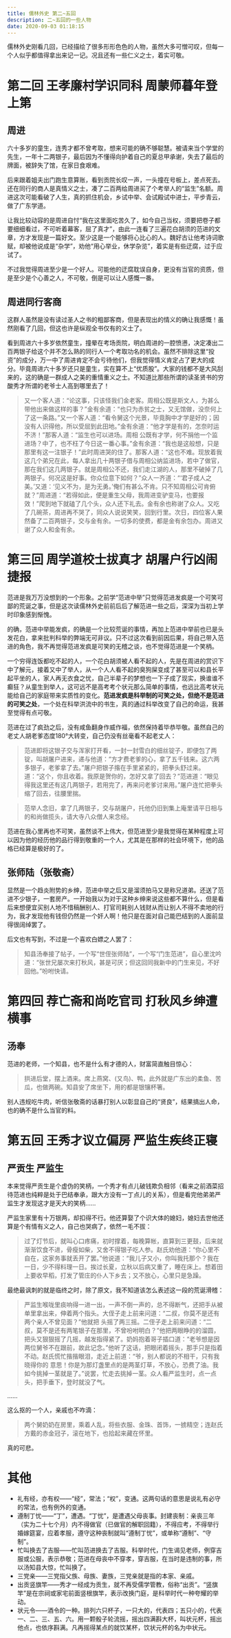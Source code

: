```yaml
---
title: 儒林外史 第二~五回
description: 二~五回的一些人物
date: 2020-09-03 01:18:15
---
```


儒林外史刚看几回，已经描绘了很多形形色色的人物，虽然大多可憎可叹，但每一个人似乎都值得拿出来记一记。况且还有一些仁义之士，着实可敬。

# 第二回 王孝廉村学识同科 周蒙师暮年登上第

## 周进
六十多岁的童生，连秀才都不曾考取，想来可能的确不够聪慧。被请来当个学堂的先生，一年十二两银子，最后因为不懂得向护着自己的夏总甲承谢，失去了最后的牌面，被辞失了馆，在家日食艰难。

后来跟着姐夫出门跑生意算账，看到贡院长叹一声，一头撞在号板上，差点死去。还在同行的商人是真情义之士，凑了二百两给周进买了个考举人的“监生”名额。周进这次可能看破了人生，真的抓住机会，乡试中举、会试殿试中进士，平步青云，做了广东学道。

让我比较动容的是周进自忖“我在这里面吃苦久了，如今自己当权，须要把卷子都要细细看过，不可听着幕客，屈了真才”，由此一连看了三遍花白胡须的范进的文章，方才发现是一篇好文。至少这是一个能够将心比心的人。魏好古让他考诗词歌赋，却被他说成是“杂学”，劝他“用心举业，休学杂览”，着实是有些迂腐，过于应试了。

不过我觉得周进至少是一个好人。可能他的迂腐耽误自身，更没有当官的资质，但是至少是个心善之人，不可敬，倒是可以让人感慨一番。

## 周进同行客商
这群人虽然是没有读过圣人之书的粗鄙客商，但是表现出的情义的确让我感慨！虽然刚看了几回，但这也许是纵观全书仅有的义士了。

看到周进六十多岁依然童生，撞晕在考场贡院，明白周进的一腔愤懑，决定凑出二百两银子给这个并不怎么熟的同行人一个考取功名的机会。虽然不排除这里“投资”的成分，万一中了周进肯定不会亏待他们，但我觉得情义肯定占了更大的成分。毕竟周进六十多岁还只是童生，实在算不上“优质股”。大家的钱都不是大风刮来的，这的确是一群成人之美的重情重义之士。不知道比那些所谓的读圣贤书的穷酸秀才所谓的老爷士人高到哪里去了！

> 又一个客人道：“论这事，只该怪我们金老客。周相公既是斯文人，为甚么带他出来做这样的事？”金有余道：“也只为赤贫之士，又无馆做，没奈何上了这一条路。”又一个客人道：“看令舅这个光景，毕竟胸中才学是好的；因没有人识得他，所以受屈到此田地。”金有余道：“他才学是有的，怎奈时运不济！”那客人道：“监生也可以进场。周相 
公既有才学，何不捐他一个监进场？中了，也不枉了今日这一番心事。”金有余道：“我也是这般想，只是那里有这一注银子！”此时周进哭的住了。那客人道：“这也不难。现放着我这几个弟兄在此，每人拿出几十两银子借与周相公纳监进场，若中了做官，那在我们这几两银子。就是周相公不还，我们走江湖的人，那里不破掉了几两银子。何况这是好事。你众位意下如何？”众人一齐道：“‘君子成人之美。’又道：‘见义不为，是为无勇。’俺们有甚么不肯。只不知周相公可肯俯就？”周进道：“若得如此，便是重生父母，我周进变驴变马，也要报效！”爬到地下就磕了几个头，众人还下礼去。金有余也称谢了众人。又吃了几碗茶，周进再不哭了，同众人说说笑笑，回到行里。次日，四位客人果然备了二百两银子，交与金有余。一切多的使费，都是金有余包办。周进又谢了众人和金有余。

# 第三回 周学道校士拔真才 胡屠户行凶闹捷报 
范进是我万万没想到的一个形象。之前学“范进中举”只觉得范进发疯是一个可笑可鄙的荒诞之事，但是这次读儒林外史前前后后了解范进一些之后，深深为当初上学时印象感到惭愧。

的确，范进中举能发疯，的确是一个比较荒诞的事情，再加上范进中举前也已是头发花白，拿来批判科举的弊端无可非议。只不过这次看到前因后果，将自己带入范进的角色，我不再觉得范进发疯是可笑的无稽之谈，也不觉得范进是一个笑柄。

一个穷得连饭都吃不起的人，一个花白胡须被人看不起的人，先是在周进的赏识下中了解元，接着又中了举人，从一个人人看不起的臭狗屎变成了甚至可以和县长平起平坐的人，家人再无衣食之忧，自己半辈子的梦想也一下子成了现实，换谁谁不癫狂？从童生到举人，这可远不是高考考个状元那么简单的事情，也远比高考状元能给自己的家庭带来实质性的变化。**范进发疯是科举制的可笑之处，但绝不是范进的可笑之处**，一个处在科举洪流中的书生，真的通过科举改变了自己的命运，我甚至觉得有点可敬。

范进在过了疯劲之后，没有咸鱼翻身作威作福，依然保持着毕恭毕敬。虽然自己的老丈人胡老爹态度180°大转变，自己仍没有丝毫看不起老丈人：

> 范进即将这银子交与浑家打开看，一封一封雪白的细丝锭子，即便包了两锭，叫胡屠户进来，递与他道：“方才费老爹的心，拿了五千钱来。这六两多银子，老爹拿了去。”屠户把银子揝在手里紧紧的，把拳头舒过来。道：“这个，你且收着。我原是贺你的，怎好又拿了回去？”范进道：“眼见得我这里还有这几两银子，若用完了，再来问老爹讨来用。”屠户连忙把拳头缩了回去，往腰里揣。

> 范举人念旧，拿了几两银子，交与胡屠户，托他仍旧到集上庵里请平日相与的和尚做揽头，请大寺八众僧人来念经。

范进在我心里再也不可笑，虽然谈不上伟大，但范进至少是我觉得在某种程度上可以因为他的经历他的品行得到敬重的一个人，尤其是在那样的社会环境下，他的品格已经算是极好的了。

## 张师陆（张敬斋）
显然是一个趋炎附势的乡绅，范进中举之后又是溜须拍马又是称兄道弟。还送了范进不少银子，一套房产。一开始我以为对于这种乡绅来说这些都不算什么，但是看后来想便宜买别人地不惜稿酬别人、打官司耗别人钱财从而让别人不得不卖地的行为，我才发现他有钱但仍然是一个奸人啊！他只是在面对自己能巴结到的人面前显得很阔绰罢了。

后文也有写到，不过是一个喜欢白嫖之人罢了：

> 知县汤奉接了帖子，一个写“世侄张师陆”，一个写“门生范进”，自心里沈吟道：“张世兄屡次来打秋风，甚是可厌；但这回同我新中的门生来见，不好回他。”吩咐快请。

# 第四回 荐亡斋和尚吃官司 打秋风乡绅遭横事

## 汤奉
范进的老师，一个知县，也不是什么有才德的人，财富简直触目惊心：

> 拱进后堂，摆上酒来。席上燕窝、(又鸟)、鸭，此外就是广东出的柔鱼、苦瓜，也做两碗。知县安了席坐下，用的都是银镶杯箸。

别人违规吃牛肉，听信张敬斋的话暴打别人以彰显自己的“贤良”，结果搞出人命，也的确不是什么当官的料。

# 第五回 王秀才议立偏房 严监生疾终正寝 

## 严贡生 严监生
本来觉得严贡生是个虚伪的笑柄，一个秀才有点儿破钱欺负相邻（看来之前酒菜招待范进也纯粹是处于巴结奉承，跟大方没有一丁点儿的关系），但是看完他弟弟严监生才发现这才是天大的笑柄……

严监生家里有十万银两，却扣得不行。他还算娶了个识大体的媳妇，媳妇去世他还算是个有情有义之人，自己也哭病了，依然一毛不拔：

> 过了灯节后，就叫心口疼痛，初时撑着，每晚算帐，直算到三更鼓，后来就渐渐饮食不进，骨瘦如柴，又舍不得银子吃人参。赵氏劝他道：“你心里不自在，这家务事就丢开了罢。”他说道：“我儿子又小，你叫我托那个？我在一日，少不得料理一日。挨过长夏，立秋以后病又重了，睡在床上。想着田上要收早稻，打发了管庄的仆人下乡去；又不放心，心里只是急躁。 

最绝最讽刺的就是临终之时，除了原文，我不知道该怎么表述这一段的荒诞滑稽：

> 严监生喉咙里痰响得一进一出，一声不倒一声的，总不得断气，还把手从被单里拿出来，伸着两个指头。大侄子走上前来问道：“二叔，你莫不是还有两个亲人不曾见面？”他就把 
头摇了两三摇。二侄子走上前来问道：“二叔，莫不是还有两笔银子在那里，不曾吩咐明白？”他把两眼睁的的溜圆，把头又狠狠摇了几摇，越发指得紧了。奶妈抱着哥子插口道：“老爷想是因两位舅爷不在跟前，故此记念。”他听了这话，把眼闭着摇头，那手只是指着不动。赵氏慌忙揩揩眼泪，走近上前道：“爷，别人都说的不相干，只有我晓得你的 
意思！你是为那灯盏里点的是两茎灯草，不放心，恐费了油。我如今挑掉一茎就是了。”说罢，忙走去挑掉一茎。众人看严监生时，点一点头，把手垂下，登时就没了气。

……

这么抠的一个人，亲戚也不咋滴：

> 两个舅奶奶在房里，乘着人乱，将些衣服、金珠、首饰，一掳精空；连赵氏方戴的赤金冠子，滚在地下，也拾起来藏在怀里。

真的可悲。

# 其他
- 礼有经，亦有权——“经”，常法；“权”，变通。这两句话的意思是说礼有必守的常法，也有例外的变通。
- 遵制丁忧——“丁”，遭遇。“丁忧”，是遭遇父母丧事。封建丧制：亲丧三年（实为二十七个月）内不得做官（已做官的解职回籍），不得应考，不得举行婚嫁筵宴，应着孝服，遵守这种丧制就叫“遵制丁忧”，或单称“遵制”、“守制”。
- 忙叫换去了吉服——忙叫范进换去了吉服。科举时代，门生谒见老师，例穿吉服或公服，表示恭敬；范进在母丧中不穿孝，穿吉服，在当时是违制的事，所以汤知县大惊，忙叫换了。
- 三党亲——三党指父族、母族、妻族，三党亲就是指的本家、亲戚。
- 出贡竖旗竿——秀才一经成为贡生，就不再受儒学管教，俗称“出贡”。“竖旗竿”是在宗祠或家宅前面竖根旗竿，表示改换门庭，是科举时代一种夸耀的举动。
- 状元令——酒令的一种。排列六只杯子，一只大的，代表四；五只小的，代表一、二、三、五、六。用一颗骰子轮流摇，摇出四满斟大杯，叫状元杯，摇出他点，也依序斟满。凡再摇得某点的就饮某杯，饮状元杯的名为中状元。

